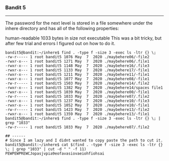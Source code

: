 ### Bandit 5
***
The password for the next level is stored in a file somewhere under the inhere directory and has all of the following properties:

human-readable
1033 bytes in size
not executable
This was a bit tricky, but after few trial and errors I figured out on how to do it.
```
bandit5@bandit:~/inhere$ find . -type f -size 3 -exec ls -ltr {} \;
-rw-r----- 1 root bandit5 1076 May  7  2020 ./maybehere06/-file2
-rwxr-x--- 1 root bandit5 1271 May  7  2020 ./maybehere06/.file1
-rwxr-x--- 1 root bandit5 1148 May  7  2020 ./maybehere16/.file3
-rwxr-x--- 1 root bandit5 1133 May  7  2020 ./maybehere17/-file1
-rwxr-x--- 1 root bandit5 1211 May  7  2020 ./maybehere11/-file1
-rwxr-x--- 1 root bandit5 1077 May  7  2020 ./maybehere08/-file1
-rw-r----- 1 root bandit5 1503 May  7  2020 ./maybehere14/.file2
-rwxr-x--- 1 root bandit5 1382 May  7  2020 ./maybehere14/spaces file1
-rwxr-x--- 1 root bandit5 1039 May  7  2020 ./maybehere00/-file1
-rw-r----- 1 root bandit5 1033 May  7  2020 ./maybehere07/.file2
-rwxr-x--- 1 root bandit5 1237 May  7  2020 ./maybehere10/-file3
-rwxr-x--- 1 root bandit5 1052 May  7  2020 ./maybehere10/-file1
-rw-r----- 1 root bandit5 1423 May  7  2020 ./maybehere13/-file2
-rwxr-x--- 1 root bandit5 1359 May  7  2020 ./maybehere13/-file1
bandit5@bandit:~/inhere$ find . -type f -size 3 -exec ls -ltr {} \; | grep "1033"
-rw-r----- 1 root bandit5 1033 May  7  2020 ./maybehere07/.file2

## ------
# Since I am lazy and I didnt wanted to copy paste the path to cut it.
bandit5@bandit:~/inhere$ cat $(find . -type f -size 3 -exec ls -ltr {} \; | grep "1033" | cut -d " " -f 11)
PEWPEWPREWCJopasjvpia9eofavasiovaeiohfiohsai
                                     
```
